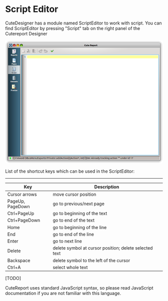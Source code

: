 Script Editor
===============


CuteDesigner has a module named ScriptEditor to work with script. You can find ScriptEditor by pressing "Script" tab on the right panel of the Cutereport Designer

![ScriptEditor]

List of the shortcut keys which can be used in the ScriptEditor:

------------------------------------------------------
|Key|Description|
|---|-----------|
|Cursor arrows|move cursor position|
|PageUp, PageDown|go to previous/next page|
|Ctrl+PageUp|go to beginning of the text|
|Ctrl+PageDown|go to end of the text|
|Home|go to beginning of the line|
|End|go to end of the line|
|Enter|go to next line|
|Delete|delete symbol at cursor position; delete selected text|
|Backspace|delete symbol to the left of the cursor|
|Ctrl+A|select whole text|
[TODO]

CuteReport uses standard JavaScript syntax, so please read JavaScript documentation if you are not familiar with this language.


[ScriptEditor]:../images/script_1.png

